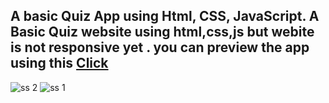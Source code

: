 <h2>A basic Quiz App using Html, CSS, JavaScript. A Basic Quiz website using html,css,js but webite is not responsive yet . you can preview the app using this <span> <a href="https://quizwebsite-akshay.netlify.app"> Click</a>
</span> </h2>

![ss 2](https://user-images.githubusercontent.com/123124576/213883396-704d5b66-be39-41d5-b808-5fe1f6ad32ab.PNG)
![ss 1](https://user-images.githubusercontent.com/123124576/213883402-dd315fc5-a989-4fa8-a5df-3b511e1f0206.PNG)

